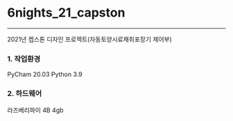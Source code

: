 # 6nights_21_capston
-----
2021년 켑스톤 디자인 프로젝트(자동토양시료채취포장기 제어부)


### 1. 작업환경
PyCham 20.03
Python 3.9

### 2. 하드웨어
라즈베리파이 4B 4gb
